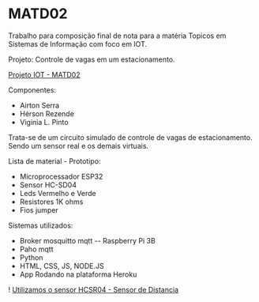 # MATD02

Trabalho para composição final de nota para a matéria Topicos em Sistemas de Informação
com foco em IOT.

Projeto: Controle de vagas em um estacionamento.

[Projeto IOT - MATD02](https://tinyurl.com/MATD02)

Componentes:
* Airton Serra
* Hérson Rezende
* Viginia L. Pinto

Trata-se de um circuito simulado de controle de vagas de estacionamento.
Sendo um sensor real e os demais virtuais.

Lista de material  - Prototipo:
* Microprocessador ESP32
* Sensor HC-SD04
* Leds Vermelho e Verde
* Resistores 1K ohms
* Fios jumper

Sistemas utilizados:
* Broker mosquitto mqtt  -- Raspberry Pi 3B
* Paho mqtt 
* Python
* HTML, CSS, JS, NODE.JS
* App Rodando na plataforma Heroku

! [Utilizamos o sensor HCSR04 - Sensor de Distancia](https://i1.wp.com/randomnerdtutorials.com/wp-content/uploads/2021/06/how-ultrasonic-sensor-works-01.png?w=750&quality=100&strip=all&ssl=1)

